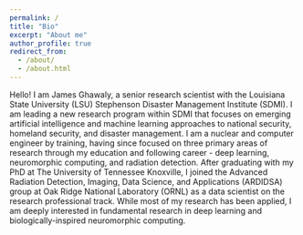```yaml
---
permalink: /
title: "Bio"
excerpt: "About me"
author_profile: true
redirect_from: 
  - /about/
  - /about.html
---
```


Hello! I am James Ghawaly, a senior research scientist with the Louisiana State University (LSU) Stephenson Disaster Management Institute (SDMI). I am leading a new research program within SDMI that focuses on emerging artificial intelligence and machine learning approaches to national security, homeland security, and disaster management. I am a nuclear and computer engineer by training, having since focused on three primary areas of research through my education and following career - deep learning, neuromorphic computing, and radiation detection. After graduating with my PhD at The University of Tennessee Knoxville, I joined the Advanced Radiation Detection, Imaging, Data Science, and Applications (ARDIDSA) group at Oak Ridge National Laboratory (ORNL) as a data scientist on the research professional track. While most of my research has been applied, I am deeply interested in fundamental research in deep learning and biologically-inspired neuromorphic computing.
